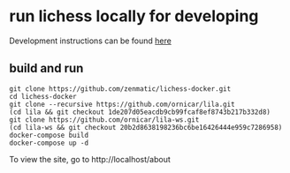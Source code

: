 # run lichess locally for developing

Development instructions can be found [here](https://github.com/ornicar/lila/wiki/Lichess-Development-Onboarding)

## build and run

```
git clone https://github.com/zenmatic/lichess-docker.git
cd lichess-docker
git clone --recursive https://github.com/ornicar/lila.git
(cd lila && git checkout 1de207d05eacdb9cb99fcaf8ef8743b217b332d8)
git clone https://github.com/ornicar/lila-ws.git
(cd lila-ws && git checkout 20b2d8638198236bc6be16426444e959c7286958)
docker-compose build
docker-compose up -d
```

To view the site, go to http://localhost/about
